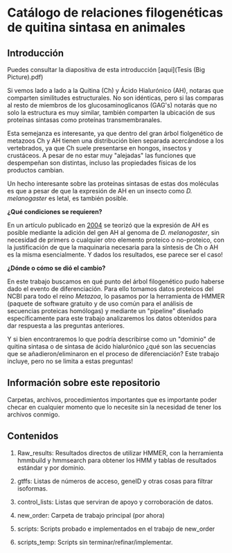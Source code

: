 # Catálogo de relaciones filogenéticas de quitina sintasa en animales

## Introducción

Puedes consultar la diapositiva de esta introducción [aqui](Tesis (Big Picture).pdf)

Si vemos lado a lado a la Quitina (Ch) y Ácido Hialurónico (AH), notaras que comparten similitudes estructurales. No son idénticas, pero si las comparas al resto de miembros de los glucosaminoglicanos (GAG's) notarás que no solo la estructura es muy similar, también comparten la ubicación de sus proteínas sintasas como proteínas transmembranales.

Esta semejanza es interesante, ya que dentro del gran árbol fiolgenético de metazoos Ch y AH tienen una distribución bien separada acercándose a los vertebrados, ya que Ch suele presentarse en hongos, insectos y crustáceos. A pesar de no estar muy "alejadas" las funciones que despempeñan son distintas, incluso las propiedades físicas de los productos cambian.

Un hecho interesante sobre las proteínas sintasas de estas dos moléculas es que a pesar de que la expresión de AH en un insecto como _D. melanogaster_ es letal, es también posible. 

**¿Qué condiciones se requieren?**

En un artículo publicado en [2004](https://www.jbc.org/article/S0021-9258(19)75452-0/fulltext) se teorizó que la expresión de AH es posible mediante la adición del gen AH al genoma de _D. melanogaster_, sin necesidad de primers o cualquier otro elemento proteico o no-proteico, con la justificación de que la maquinaria necesaria para la síntesis de Ch o AH es la misma esencialmente. Y dados los resultados, ese parece ser el caso!

**¿Dónde o cómo se dió el cambio?**

En este trabajo buscamos en qué punto del árbol filogenético pudo haberse dado el evento de diferenciación. Para ello tomamos datos proteicos del NCBI para todo el reino _Metazoa_, lo pasamos por la herramienta de HMMER (paquete de software gratuito y de uso común para el análisis de secuencias proteicas homólogas) y mediante un "pipeline" diseñado específicamente para este trabajo analizaremos los datos obtenidos para dar respuesta a las preguntas anteriores.

Y si bien encontraremos lo que podría describirse como un "dominio" de quitina sintasa o de sintasa de ácido hialurónico ¿qué son las secuencias que se añadieron/eliminaron en el proceso de diferenciación? Este trabajo incluye, pero no se limita a estas preguntas!


## Información sobre este repositorio

Carpetas, archivos, procedimientos importantes que es importante poder checar en cualquier momento que lo necesite sin la necesidad de tener los archivos conmigo.


## Contenidos
1. Raw_results: Resultados directos de utilizar HMMER, con la herramienta hmmbuild y hmmsearch para obtener los HMM y tablas de resultados estándar y por dominio.

2. gtffs: Listas de números de acceso, geneID y otras cosas para filtrar isoformas.

3. control_lists: Listas que serviran de apoyo y corroboración de datos.

4. new_order: Carpeta de trabajo principal (por ahora)

5. scripts: Scripts probado e implementados en el trabajo de new_order

6. scripts_temp: Scripts sin terminar/refinar/implementar.
